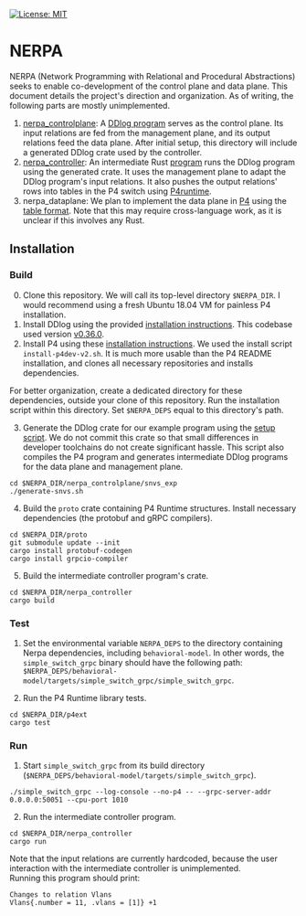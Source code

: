 [![License: MIT](https://img.shields.io/badge/License-MIT-green.svg)](https://opensource.org/licenses/MIT)

# NERPA

NERPA (Network Programming with Relational and Procedural Abstractions) seeks to enable co-development of the control plane and data plane. This document details the project's direction and organization. As of writing, the following parts are mostly unimplemented.

1. [nerpa_controlplane](nerpa_controlplane): A [DDlog program](nerpa_controlplane/nerpa.dl) serves as the control plane. Its input relations are fed from the management plane, and its output relations feed the data plane. After initial setup, this directory will include a generated DDlog crate used by the controller.
2. [nerpa_controller](nerpa_controller): An intermediate Rust [program](nerpa_controller/src/main.rs) runs the DDlog program using the generated crate.  It uses the management plane to adapt the DDlog program's input relations. It also pushes the output relations' rows into tables in the P4 switch using [P4runtime](https://p4.org/p4runtime/spec/master/P4Runtime-Spec.html).
3. nerpa_dataplane: We plan to implement the data plane in [P4](https://p4.org/p4-spec/docs/P4-16-working-spec.html) using the [table format](https://p4.org/p4-spec/docs/P4-16-working-spec.html#sec-tables). Note that this may require cross-language work, as it is unclear if this involves any Rust.

## Installation
### Build
0. Clone this repository. We will call its top-level directory  `$NERPA_DIR`. I would recommend using a fresh Ubuntu 18.04 VM for painless P4 installation.
1. Install DDlog using the provided [installation instructions](https://github.com/vmware/differential-datalog/blob/master/README.md#installation). This codebase used version [v0.36.0](https://github.com/vmware/differential-datalog/releases/tag/v0.36.0).
2. Install P4 using these [installation instructions](https://github.com/jafingerhut/p4-guide/blob/master/bin/README-install-troubleshooting.md#quick-instructions-for-successful-install-script-run). We used the install script `install-p4dev-v2.sh`. It is much more usable than the P4 README installation, and clones all necessary repositories and installs dependencies.

For better organization, create a dedicated directory for these dependencies, outside your clone of this repository. Run the installation script within this directory. Set `$NERPA_DEPS` equal to this directory's path.

3. Generate the DDlog crate for our example program using the [setup script](nerpa_controlplane/snvs_exp/generate-snvs.sh). We do not commit this crate so that small differences in developer toolchains do not create significant hassle. This script also compiles the P4 program and generates intermediate DDlog programs for the data plane and management plane.

```
cd $NERPA_DIR/nerpa_controlplane/snvs_exp
./generate-snvs.sh
``` 

4. Build the `proto` crate containing P4 Runtime structures. Install necessary dependencies (the protobuf and gRPC compilers).

```
cd $NERPA_DIR/proto
git submodule update --init
cargo install protobuf-codegen
cargo install grpcio-compiler
```

5. Build the intermediate controller program's crate.
```
cd $NERPA_DIR/nerpa_controller
cargo build
```

### Test
1. Set the environmental variable `NERPA_DEPS` to the directory containing Nerpa dependencies, including `behavioral-model`. In other words, the `simple_switch_grpc` binary should have the following path: `$NERPA_DEPS/behavioral-model/targets/simple_switch_grpc/simple_switch_grpc`.

2. Run the P4 Runtime library tests.
```
cd $NERPA_DIR/p4ext
cargo test
```

### Run
1. Start `simple_switch_grpc` from its build directory (`$NERPA_DEPS/behavioral-model/targets/simple_switch_grpc`).
```
./simple_switch_grpc --log-console --no-p4 -- --grpc-server-addr 0.0.0.0:50051 --cpu-port 1010
```
2. Run the intermediate controller program.
```
cd $NERPA_DIR/nerpa_controller
cargo run
```
Note that the input relations are currently hardcoded, because the  user interaction with the intermediate controller is unimplemented.  
Running this program should print:
```
Changes to relation Vlans
Vlans{.number = 11, .vlans = [1]} +1
```